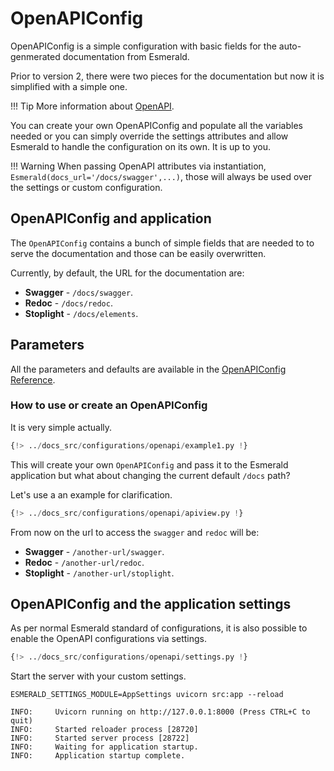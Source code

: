 # OpenAPIConfig

OpenAPIConfig is a simple configuration with basic fields for the auto-genmerated documentation from Esmerald.

Prior to version 2, there were two pieces for the documentation but now it is simplified with a simple
one.

!!! Tip
    More information about
    <a href="https://swagger.io/" target='_blank'>OpenAPI</a>.

You can create your own OpenAPIConfig and populate all the variables needed or you can simply
override the settings attributes and allow Esmerald to handle the configuration on its own. It
is up to you.

!!! Warning
    When passing OpenAPI attributes via instantiation, `Esmerald(docs_url='/docs/swagger',...)`,
    those will always be used over the settings or custom configuration.

## OpenAPIConfig and application

The `OpenAPIConfig` contains a bunch of simple fields that are needed to to serve the documentation
and those can be easily overwritten.

Currently, by default, the URL for the documentation are:

* **Swagger** - `/docs/swagger`.
* **Redoc** - `/docs/redoc`.
* **Stoplight** - `/docs/elements`.

## Parameters

All the parameters and defaults are available in the [OpenAPIConfig Reference](../../references/configurations/openapi.md).

### How to use or create an OpenAPIConfig

It is very simple actually.

```python hl_lines="4 12"
{!> ../docs_src/configurations/openapi/example1.py !}
```

This will create your own `OpenAPIConfig` and pass it to the Esmerald application but what about changing the current
default `/docs` path?

Let's use a an example for clarification.

```python
{!> ../docs_src/configurations/openapi/apiview.py !}
```

From now on the url to access the `swagger` and `redoc` will be:

* **Swagger** - `/another-url/swagger`.
* **Redoc** - `/another-url/redoc`.
* **Stoplight** - `/another-url/stoplight`.

## OpenAPIConfig and the application settings

As per normal Esmerald standard of configurations, it is also possible to enable the OpenAPI configurations via
settings.

```python
{!> ../docs_src/configurations/openapi/settings.py !}
```

Start the server with your custom settings.

```shell
ESMERALD_SETTINGS_MODULE=AppSettings uvicorn src:app --reload

INFO:     Uvicorn running on http://127.0.0.1:8000 (Press CTRL+C to quit)
INFO:     Started reloader process [28720]
INFO:     Started server process [28722]
INFO:     Waiting for application startup.
INFO:     Application startup complete.
```
